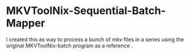 # MKVToolNix-Sequential-Batch-Mapper
 I created this as way to process a bunch of mkv files in a series using the original MKVToolNix-batch program as a reference .

